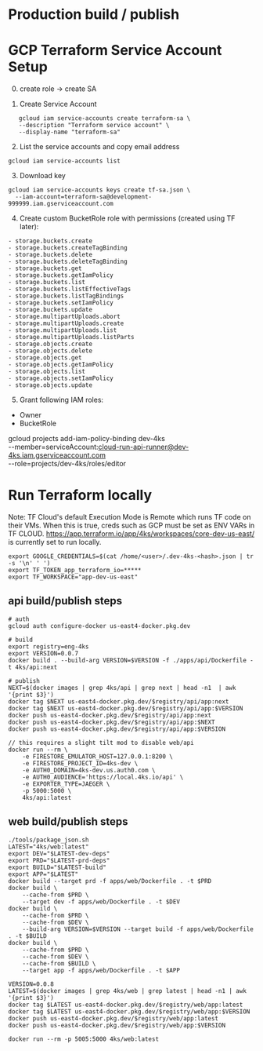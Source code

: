 # Production build / publish

# GCP Terraform Service Account Setup

0. create role -> create SA

1. Create Service Account

```
   gcloud iam service-accounts create terraform-sa \
   --description "Terraform service account" \
   --display-name "terraform-sa"
```

2. List the service accounts and copy email address

```
gcloud iam service-accounts list
```

3. Download key

```
gcloud iam service-accounts keys create tf-sa.json \
  --iam-account=terraform-sa@development-999999.iam.gserviceaccount.com
```

4. Create custom BucketRole role with permissions (created using TF later):

```
- storage.buckets.create
- storage.buckets.createTagBinding
- storage.buckets.delete
- storage.buckets.deleteTagBinding
- storage.buckets.get
- storage.buckets.getIamPolicy
- storage.buckets.list
- storage.buckets.listEffectiveTags
- storage.buckets.listTagBindings
- storage.buckets.setIamPolicy
- storage.buckets.update
- storage.multipartUploads.abort
- storage.multipartUploads.create
- storage.multipartUploads.list
- storage.multipartUploads.listParts
- storage.objects.create
- storage.objects.delete
- storage.objects.get
- storage.objects.getIamPolicy
- storage.objects.list
- storage.objects.setIamPolicy
- storage.objects.update
```

5. Grant following IAM roles:

- Owner
- BucketRole

gcloud projects add-iam-policy-binding dev-4ks \
 --member=serviceAccount:cloud-run-api-runner@dev-4ks.iam.gserviceaccount.com \
 --role=projects/dev-4ks/roles/editor

# Run Terraform locally

Note: TF Cloud's default Execution Mode is Remote which runs TF code on their VMs. When this
is true, creds such as GCP must be set as ENV VARs in TF CLOUD.
https://app.terraform.io/app/4ks/workspaces/core-dev-us-east/ is currently set to run
locally.

```
export GOOGLE_CREDENTIALS=$(cat /home/<user>/.dev-4ks-<hash>.json | tr -s '\n' ' ')
export TF_TOKEN_app_terraform_io=*****
export TF_WORKSPACE="app-dev-us-east"
```

## api build/publish steps

```
# auth
gcloud auth configure-docker us-east4-docker.pkg.dev

# build
export registry=eng-4ks
export VERSION=0.0.7
docker build . --build-arg VERSION=$VERSION -f ./apps/api/Dockerfile -t 4ks/api:next

# publish
NEXT=$(docker images | grep 4ks/api | grep next | head -n1  | awk '{print $3}')
docker tag $NEXT us-east4-docker.pkg.dev/$registry/api/app:next
docker tag $NEXT us-east4-docker.pkg.dev/$registry/api/app:$VERSION
docker push us-east4-docker.pkg.dev/$registry/api/app:next
docker push us-east4-docker.pkg.dev/$registry/api/app:$NEXT
docker push us-east4-docker.pkg.dev/$registry/api/app:$VERSION

// this requires a slight tilt mod to disable web/api
docker run --rm \
    -e FIRESTORE_EMULATOR_HOST=127.0.0.1:8200 \
    -e FIRESTORE_PROJECT_ID=4ks-dev \
    -e AUTH0_DOMAIN=4ks-dev.us.auth0.com \
    -e AUTH0_AUDIENCE='https://local.4ks.io/api' \
    -e EXPORTER_TYPE=JAEGER \
    -p 5000:5000 \
    4ks/api:latest
```

## web build/publish steps

```
./tools/package_json.sh
LATEST="4ks/web:latest"
export DEV="$LATEST-dev-deps"
export PRD="$LATEST-prd-deps"
export BUILD="$LATEST-build"
export APP="$LATEST"
docker build --target prd -f apps/web/Dockerfile . -t $PRD
docker build \
    --cache-from $PRD \
    --target dev -f apps/web/Dockerfile . -t $DEV
docker build \
    --cache-from $PRD \
    --cache-from $DEV \
    --build-arg VERSION=$VERSION --target build -f apps/web/Dockerfile . -t $BUILD
docker build \
    --cache-from $PRD \
    --cache-from $DEV \
    --cache-from $BUILD \
    --target app -f apps/web/Dockerfile . -t $APP

VERSION=0.0.8
LATEST=$(docker images | grep 4ks/web | grep latest | head -n1 | awk '{print $3}')
docker tag $LATEST us-east4-docker.pkg.dev/$registry/web/app:latest
docker tag $LATEST us-east4-docker.pkg.dev/$registry/web/app:$VERSION
docker push us-east4-docker.pkg.dev/$registry/web/app:latest
docker push us-east4-docker.pkg.dev/$registry/web/app:$VERSION

docker run --rm -p 5005:5000 4ks/web:latest
```
